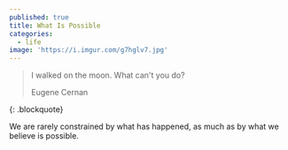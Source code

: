 ```yaml
---
published: true
title: What Is Possible
categories:
  - life
image: 'https://i.imgur.com/g7hglv7.jpg'
---
```

> I walked on the moon. What can't you do?
> <footer class="blockquote-footer">Eugene Cernan</footer>
{: .blockquote}

We are rarely constrained
by what has happened,
as much as by
what we believe
is possible.
